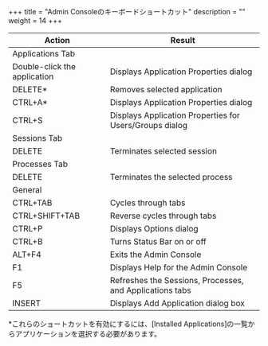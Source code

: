 +++
title = "Admin Consoleのキーボードショートカット"
description = ""
weight = 14
+++

| Action                       | Result                                                   |
|------------------------------|----------------------------------------------------------|
| Applications Tab             |                                                          |
| Double-click the application | Displays Application Properties dialog                   |
| DELETE*                      | Removes selected application                             |
| CTRL+A*                      | Displays Application Properties dialog                   |
| CTRL+S                       | Displays Application Properties for Users/Groups dialog  |
| Sessions Tab                 |                                                          |
| DELETE                       | Terminates selected session                              |
| Processes Tab                |                                                          |
| DELETE                       | Terminates the selected process                          |
| General                      |                                                          |
| CTRL+TAB                     | Cycles through tabs                                      |
| CTRL+SHIFT+TAB               | Reverse cycles through tabs                              |
| CTRL+P                       | Displays Options dialog                                  |
| CTRL+B                       | Turns Status Bar on or off                               |
| ALT+F4                       | Exits the Admin Console                                  |
| F1                           | Displays Help for the Admin Console                      |
| F5                           | Refreshes the Sessions, Processes, and Applications tabs |
| INSERT                       | Displays Add Application dialog box                      |

*これらのショートカットを有効にするには、[Installed Applications]の一覧からアプリケーションを選択する必要があります。